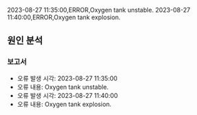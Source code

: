 2023-08-27 11:35:00,ERROR,Oxygen tank unstable.
2023-08-27 11:40:00,ERROR,Oxygen tank explosion.

## 원인 분석
### 보고서
- 오류 발생 시각: 2023-08-27 11:35:00
- 오류 내용: Oxygen tank unstable.
- 오류 발생 시각: 2023-08-27 11:40:00
- 오류 내용: Oxygen tank explosion.